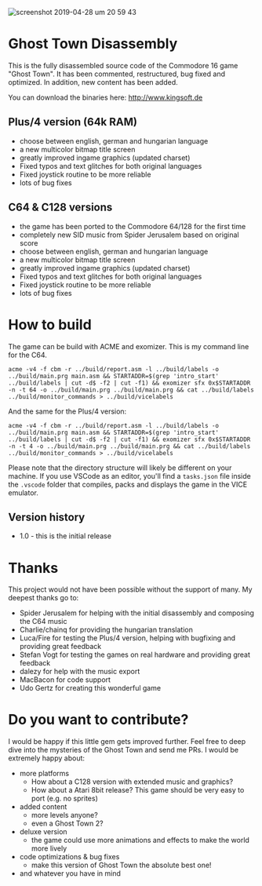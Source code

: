 ![screenshot 2019-04-28 um 20 59 43](https://user-images.githubusercontent.com/434355/56868875-925ec100-69f8-11e9-84e1-2cb37ed6f368.jpg)


# Ghost Town Disassembly

This is the fully disassembled source code of the Commodore 16 game "Ghost Town". It has been commented, restructured, bug fixed and optimized. In addition, new content has been added.


You can download the binaries here: http://www.kingsoft.de


## Plus/4 version (64k RAM)

* choose between english, german and hungarian language
* a new multicolor bitmap title screen
* greatly improved ingame graphics (updated charset)
* Fixed typos and text glitches for both original languages
* Fixed joystick routine to be more reliable
* lots of bug fixes


## C64 & C128 versions

* the game has been ported to the Commodore 64/128 for the first time
* completely new SID music from Spider Jerusalem based on original score
* choose between english, german and hungarian language
* a new multicolor bitmap title screen
* greatly improved ingame graphics (updated charset)
* Fixed typos and text glitches for both original languages
* Fixed joystick routine to be more reliable
* lots of bug fixes


# How to build

The game can be build with ACME and exomizer. This is my command line for the C64.

````
acme -v4 -f cbm -r ../build/report.asm -l ../build/labels -o ../build/main.prg main.asm && STARTADDR=$(grep 'intro_start' ../build/labels | cut -d$ -f2 | cut -f1) && exomizer sfx 0x$STARTADDR -n -t 64 -o ../build/main.prg ../build/main.prg && cat ../build/labels ../build/monitor_commands > ../build/vicelabels 
````

And the same for the Plus/4 version:

````
acme -v4 -f cbm -r ../build/report.asm -l ../build/labels -o ../build/main.prg main.asm && STARTADDR=$(grep 'intro_start' ../build/labels | cut -d$ -f2 | cut -f1) && exomizer sfx 0x$STARTADDR -n -t 4 -o ../build/main.prg ../build/main.prg && cat ../build/labels ../build/monitor_commands > ../build/vicelabels 
````

Please note that the directory structure will likely be different on your machine. If you use VSCode as an editor, you'll find a `tasks.json` file inside the `.vscode` folder that compiles, packs and displays the game in the VICE emulator.


## Version history

* 1.0 - this is the initial release


# Thanks

This project would not have been possible without the support of many. My deepest thanks go to:

* Spider Jerusalem for helping with the initial disassembly and composing the C64 music
* Charlie/chainq for providing the hungarian translation
* Luca/Fire for testing the Plus/4 version, helping with bugfixing and providing great feedback
* Stefan Vogt for testing the games on real hardware and providing great feedback
* dalezy for help with the music export
* MacBacon for code support
* Udo Gertz for creating this wonderful game


# Do you want to contribute?

I would be happy if this little gem gets improved further. Feel free to deep dive into the mysteries of the Ghost Town and send me PRs. I would be extremely happy about:

* more platforms
  * How about a C128 version with extended music and graphics? 
  * How about a Atari 8bit release? This game should be very easy to port (e.g. no sprites)
* added content
  * more levels anyone?
  * even a Ghost Town 2?
* deluxe version
  * the game could use more animations and effects to make the world more lively
* code optimizations & bug fixes
  * make this version of Ghost Town the absolute best one!
* and whatever you have in mind


